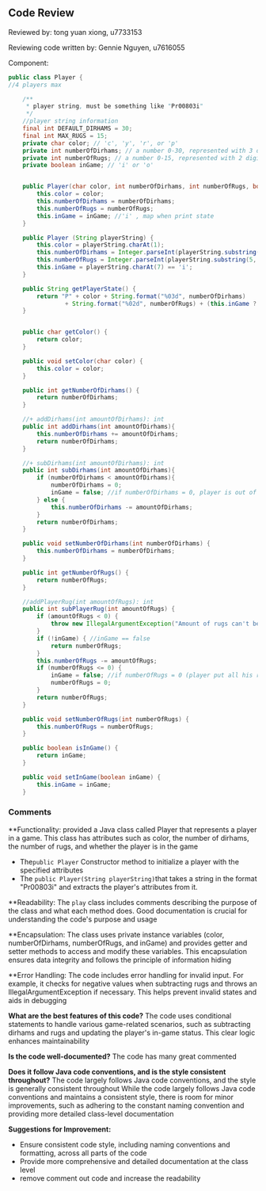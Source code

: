 ## Code Review

Reviewed by: tong yuan xiong, u7733153

Reviewing code written by: Gennie Nguyen, u7616055

Component: <Player class>

```java
public class Player {
//4 players max

    /**
     * player string, must be something like "Pr00803i"
     */
    //player string information
    final int DEFAULT_DIRHAMS = 30;
    final int MAX_RUGS = 15;
    private char color; // 'c', 'y', 'r', or 'p'
    private int numberOfDirhams; // a number 0-30, represented with 3 digits
    private int numberOfRugs; // a number 0-15, represented with 2 digits
    private boolean inGame; // 'i' or 'o'


    public Player(char color, int numberOfDirhams, int numberOfRugs, boolean inGame) {
        this.color = color;
        this.numberOfDirhams = numberOfDirhams;
        this.numberOfRugs = numberOfRugs;
        this.inGame = inGame; //'i' , map when print state
    }

    public Player (String playerString) {
        this.color = playerString.charAt(1);
        this.numberOfDirhams = Integer.parseInt(playerString.substring(2, 5));
        this.numberOfRugs = Integer.parseInt(playerString.substring(5, 7));
        this.inGame = playerString.charAt(7) == 'i';
    }

    public String getPlayerState() {
        return "P" + color + String.format("%03d", numberOfDirhams)
                + String.format("%02d", numberOfRugs) + (this.inGame ? 'i' : 'o');
    }


    public char getColor() {
        return color;
    }

    public void setColor(char color) {
        this.color = color;
    }

    public int getNumberOfDirhams() {
        return numberOfDirhams;
    }

    //+ addDirhams(int amountOfDirhams): int
    public int addDirhams(int amountOfDirhams){
        this.numberOfDirhams += amountOfDirhams;
        return numberOfDirhams;
    }

    //+ subDirhams(int amountOfDirhams): int
    public int subDirhams(int amountOfDirhams){
        if (numberOfDirhams < amountOfDirhams){
            numberOfDirhams = 0;
            inGame = false; //if numberOfDirhams = 0, player is out of game
        } else {
            this.numberOfDirhams -= amountOfDirhams;
        }
        return numberOfDirhams;
    }

    public void setNumberOfDirhams(int numberOfDirhams) {
        this.numberOfDirhams = numberOfDirhams;
    }

    public int getNumberOfRugs() {
        return numberOfRugs;
    }

    //addPlayerRug(int amountOfRugs): int
    public int subPlayerRug(int amountOfRugs) {
        if (amountOfRugs < 0) {
            throw new IllegalArgumentException("Amount of rugs can't be negative");
        }
        if (!inGame) { //inGame == false
            return numberOfRugs;
        }
        this.numberOfRugs -= amountOfRugs;
        if (numberOfRugs <= 0) {
            inGame = false; //if numberOfRugs = 0 (player put all his rug on the board), player is out of game
            numberOfRugs = 0;
        }
        return numberOfRugs;
    }

    public void setNumberOfRugs(int numberOfRugs) {
        this.numberOfRugs = numberOfRugs;
    }

    public boolean isInGame() {
        return inGame;
    }

    public void setInGame(boolean inGame) {
        this.inGame = inGame;
    }

```

### Comments 
**Functionality:
provided a Java class called Player that represents a player in a game. This class has attributes such as color, the number of dirhams, the number of rugs, and whether the player is in the game

- The`public Player` Constructor method  to initialize a player with the specified attributes
- The `public Player(String playerString)`that takes a string in the format "Pr00803i" and extracts the player's attributes from it.

**Readability:
The `play` class includes comments describing the purpose of the class and what each method does. Good documentation is crucial for understanding the code's purpose and usage

**Encapsulation:
The class uses private instance variables (color, numberOfDirhams, numberOfRugs, and inGame) and provides getter and setter methods to access and modify these variables. This encapsulation ensures data integrity and follows the principle of information hiding

**Error Handling:
The code includes error handling for invalid input. For example, it checks for negative values when subtracting rugs and throws an IllegalArgumentException if necessary. This helps prevent invalid states and aids in debugging

**What are the best features of this code?**
The code uses conditional statements to handle various game-related scenarios, such as subtracting dirhams and rugs and updating the player's in-game status. 
This clear logic enhances maintainability

**Is the code well-documented?**
The code has many great commented

**Does it follow Java code conventions, and is the style consistent throughout?**
The code largely follows Java code conventions, and the style is generally consistent throughout
While the code largely follows Java code conventions and maintains a consistent style, there is room for minor improvements, such as adhering to the constant naming convention and providing more detailed class-level documentation

**Suggestions for Improvement:**
- Ensure consistent code style, including naming conventions and formatting, across all parts of the code
- Provide more comprehensive and detailed documentation at the class level
- remove comment out code and increase the readability
